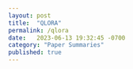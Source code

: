 ```yaml
---
layout: post
title:  "QLORA"
permalink: /qlora
date:   2023-06-13 19:32:45 -0700
category: "Paper Summaries"
published: true
---
```


